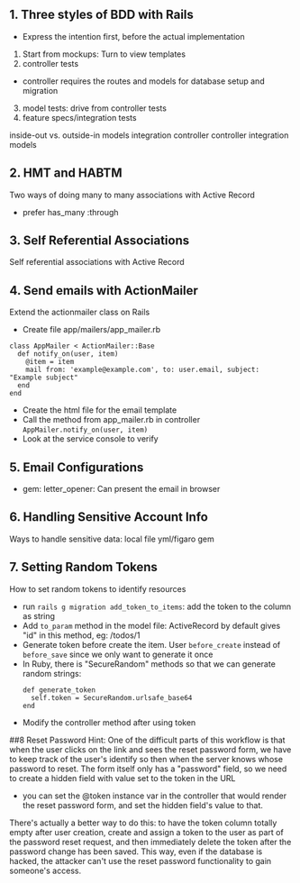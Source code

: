 ## 1. Three styles of BDD with Rails
- Express the intention first, before the actual implementation
1. Start from mockups: Turn to view templates
2. controller tests
  - controller requires the routes and models for database setup and migration
3. model tests: drive from controller tests
4. feature specs/integration tests

inside-out vs. outside-in
models         integration
controller     controller
integration    models

## 2. HMT and HABTM

Two ways of doing many to many associations with Active Record
- prefer has_many :through

## 3. Self Referential Associations
Self referential associations with Active Record

## 4. Send emails with ActionMailer
Extend the actionmailer class on Rails
  - Create file app/mailers/app_mailer.rb
  
  ```
  class AppMailer < ActionMailer::Base
    def notify_on(user, item)
      @item = item
      mail from: 'example@example.com', to: user.email, subject: "Example subject"
    end
  end
  ```
  - Create the html file for the email template
  - Call the method from app_mailer.rb in controller `AppMailer.notify_on(user, item)`
  - Look at the service console to verify

## 5. Email Configurations
- gem: letter_opener: Can present the email in browser

## 6. Handling Sensitive Account Info
Ways to handle sensitive data: local file yml/figaro gem

## 7. Setting Random Tokens
How to set random tokens to identify resources
- run `rails g migration add_token_to_items`: add the token to the column as string
- Add `to_param` method in the model file: ActiveRecord by default gives "id" in this method, eg: /todos/1
- Generate token before create the item. User `before_create` instead of `before_save` since we only want to generate it once
- In Ruby, there is "SecureRandom" methods so that we can generate random strings: 
  ```
  def generate_token
    self.token = SecureRandom.urlsafe_base64
  end
  ```
- Modify the controller method after using token

##8 Reset Password
Hint: One of the difficult parts of this workflow is that when the user clicks on the link and sees the reset password form, 
we have to keep track of the user's identify so then when the server knows whose password to reset. The form itself only 
has a "password" field, so we need to create a hidden field with value set to the token in the URL 
- you can set the @token instance var in the controller that would render the reset password form, and set the hidden 
field's value to that.

There's actually a better way to do this: to have the token column totally empty after user creation, 
create and assign a token to the user as part of the password reset request, and then immediately 
delete the token after the password change has been saved. This way, even if the database is hacked, 
the attacker can't use the reset password functionality to gain someone's access.